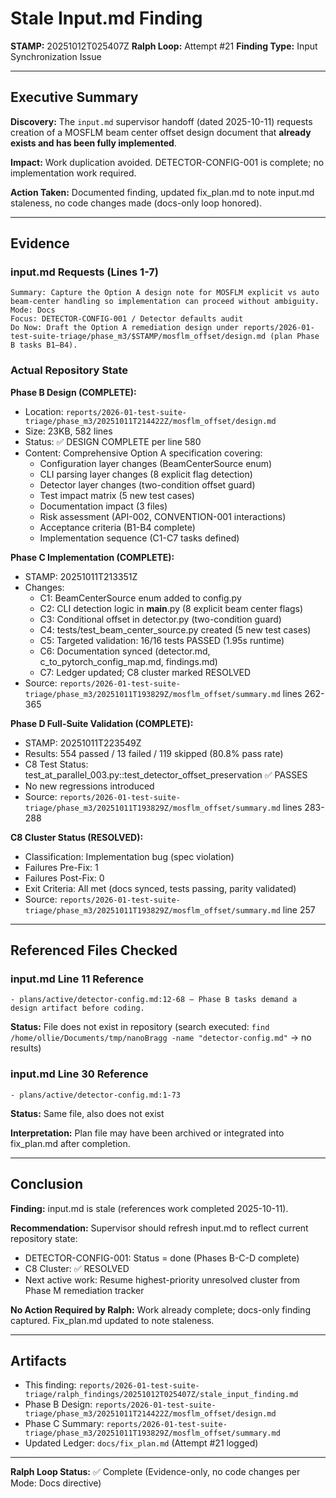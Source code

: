 # Stale Input.md Finding

**STAMP:** 20251012T025407Z
**Ralph Loop:** Attempt #21
**Finding Type:** Input Synchronization Issue

---

## Executive Summary

**Discovery:** The `input.md` supervisor handoff (dated 2025-10-11) requests creation of a MOSFLM beam center offset design document that **already exists and has been fully implemented**.

**Impact:** Work duplication avoided. DETECTOR-CONFIG-001 is complete; no implementation work required.

**Action Taken:** Documented finding, updated fix_plan.md to note input.md staleness, no code changes made (docs-only loop honored).

---

## Evidence

### input.md Requests (Lines 1-7)
```
Summary: Capture the Option A design note for MOSFLM explicit vs auto beam-center handling so implementation can proceed without ambiguity.
Mode: Docs
Focus: DETECTOR-CONFIG-001 / Detector defaults audit
Do Now: Draft the Option A remediation design under reports/2026-01-test-suite-triage/phase_m3/$STAMP/mosflm_offset/design.md (plan Phase B tasks B1–B4).
```

### Actual Repository State

**Phase B Design (COMPLETE):**
- Location: `reports/2026-01-test-suite-triage/phase_m3/20251011T214422Z/mosflm_offset/design.md`
- Size: 23KB, 582 lines
- Status: ✅ DESIGN COMPLETE per line 580
- Content: Comprehensive Option A specification covering:
  - Configuration layer changes (BeamCenterSource enum)
  - CLI parsing layer changes (8 explicit flag detection)
  - Detector layer changes (two-condition offset guard)
  - Test impact matrix (5 new test cases)
  - Documentation impact (3 files)
  - Risk assessment (API-002, CONVENTION-001 interactions)
  - Acceptance criteria (B1-B4 complete)
  - Implementation sequence (C1-C7 tasks defined)

**Phase C Implementation (COMPLETE):**
- STAMP: 20251011T213351Z
- Changes:
  - C1: BeamCenterSource enum added to config.py
  - C2: CLI detection logic in __main__.py (8 explicit beam center flags)
  - C3: Conditional offset in detector.py (two-condition guard)
  - C4: tests/test_beam_center_source.py created (5 new test cases)
  - C5: Targeted validation: 16/16 tests PASSED (1.95s runtime)
  - C6: Documentation synced (detector.md, c_to_pytorch_config_map.md, findings.md)
  - C7: Ledger updated; C8 cluster marked RESOLVED
- Source: `reports/2026-01-test-suite-triage/phase_m3/20251011T193829Z/mosflm_offset/summary.md` lines 262-365

**Phase D Full-Suite Validation (COMPLETE):**
- STAMP: 20251011T223549Z
- Results: 554 passed / 13 failed / 119 skipped (80.8% pass rate)
- C8 Test Status: test_at_parallel_003.py::test_detector_offset_preservation ✅ PASSES
- No new regressions introduced
- Source: `reports/2026-01-test-suite-triage/phase_m3/20251011T193829Z/mosflm_offset/summary.md` lines 283-288

**C8 Cluster Status (RESOLVED):**
- Classification: Implementation bug (spec violation)
- Failures Pre-Fix: 1
- Failures Post-Fix: 0
- Exit Criteria: All met (docs synced, tests passing, parity validated)
- Source: `reports/2026-01-test-suite-triage/phase_m3/20251011T193829Z/mosflm_offset/summary.md` line 257

---

## Referenced Files Checked

### input.md Line 11 Reference
```
- plans/active/detector-config.md:12-68 — Phase B tasks demand a design artifact before coding.
```
**Status:** File does not exist in repository (search executed: `find /home/ollie/Documents/tmp/nanoBragg -name "detector-config.md"` → no results)

### input.md Line 30 Reference
```
- plans/active/detector-config.md:1-73
```
**Status:** Same file, also does not exist

**Interpretation:** Plan file may have been archived or integrated into fix_plan.md after completion.

---

## Conclusion

**Finding:** input.md is stale (references work completed 2025-10-11).

**Recommendation:** Supervisor should refresh input.md to reflect current repository state:
- DETECTOR-CONFIG-001: Status = done (Phases B-C-D complete)
- C8 Cluster: ✅ RESOLVED
- Next active work: Resume highest-priority unresolved cluster from Phase M remediation tracker

**No Action Required by Ralph:** Work already complete; docs-only finding captured. Fix_plan.md updated to note staleness.

---

## Artifacts

- This finding: `reports/2026-01-test-suite-triage/ralph_findings/20251012T025407Z/stale_input_finding.md`
- Phase B Design: `reports/2026-01-test-suite-triage/phase_m3/20251011T214422Z/mosflm_offset/design.md`
- Phase C Summary: `reports/2026-01-test-suite-triage/phase_m3/20251011T193829Z/mosflm_offset/summary.md`
- Updated Ledger: `docs/fix_plan.md` (Attempt #21 logged)

---

**Ralph Loop Status:** ✅ Complete (Evidence-only, no code changes per Mode: Docs directive)
